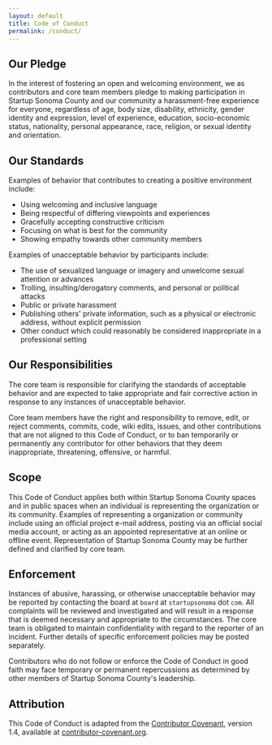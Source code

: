 ```yaml
---
layout: default
title: Code of Conduct
permalink: /conduct/
---
```


## Our Pledge

In the interest of fostering an open and welcoming environment, we as
contributors and core team members pledge to making participation in Startup
Sonoma County and our community a harassment-free experience for everyone,
regardless of age, body size, disability, ethnicity, gender identity and
expression, level of experience, education, socio-economic status, nationality,
personal appearance, race, religion, or sexual identity and orientation.

## Our Standards

Examples of behavior that contributes to creating a positive environment
include:

* Using welcoming and inclusive language
* Being respectful of differing viewpoints and experiences
* Gracefully accepting constructive criticism
* Focusing on what is best for the community
* Showing empathy towards other community members

Examples of unacceptable behavior by participants include:

* The use of sexualized language or imagery and unwelcome sexual attention or
  advances
* Trolling, insulting/derogatory comments, and personal or political attacks
* Public or private harassment
* Publishing others' private information, such as a physical or electronic
  address, without explicit permission
* Other conduct which could reasonably be considered inappropriate in a
  professional setting

## Our Responsibilities

The core team is responsible for clarifying the standards of acceptable
behavior and are expected to take appropriate and fair corrective action in
response to any instances of unacceptable behavior.

Core team members have the right and responsibility to remove, edit, or
reject comments, commits, code, wiki edits, issues, and other contributions
that are not aligned to this Code of Conduct, or to ban temporarily or
permanently any contributor for other behaviors that they deem inappropriate,
threatening, offensive, or harmful.

## Scope

This Code of Conduct applies both within Startup Sonoma County spaces and in
public spaces when an individual is representing the organization or its
community. Examples of representing a organization or community include using
an official project e-mail address, posting via an official social media
account, or acting as an appointed representative at an online or offline
event. Representation of Startup Sonoma County may be further defined and
clarified by core team.

## Enforcement

Instances of abusive, harassing, or otherwise unacceptable behavior may be
reported by contacting the board at `board` at `startupsonoma` dot `com`. All
complaints will be reviewed and investigated and will result in a response that
is deemed necessary and appropriate to the circumstances. The core team is
obligated to maintain confidentiality with regard to the reporter of an incident.
Further details of specific enforcement policies may be posted separately.

Contributors who do not follow or enforce the Code of Conduct in good
faith may face temporary or permanent repercussions as determined by other
members of Startup Sonoma County's leadership.

## Attribution

This Code of Conduct is adapted from the [Contributor Covenant][homepage], version 1.4,
available at [contributor-covenant.org](https://www.contributor-covenant.org/version/1/4/code-of-conduct.html).

[homepage]: https://www.contributor-covenant.org
